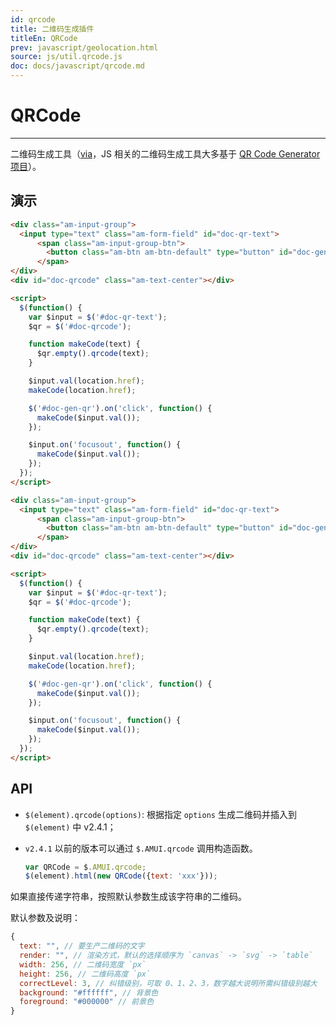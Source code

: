 ```yaml
---
id: qrcode
title: 二维码生成插件
titleEn: QRCode
prev: javascript/geolocation.html
source: js/util.qrcode.js
doc: docs/javascript/qrcode.md
---
```


# QRCode
---

二维码生成工具（[via](https://github.com/aralejs/qrcode)，JS 相关的二维码生成工具大多基于 [QR Code Generator 项目](https://github.com/kazuhikoarase/qrcode-generator)）。

## 演示

`````html
<div class="am-input-group">
  <input type="text" class="am-form-field" id="doc-qr-text">
      <span class="am-input-group-btn">
        <button class="am-btn am-btn-default" type="button" id="doc-gen-qr">生成</button>
      </span>
</div>
<div id="doc-qrcode" class="am-text-center"></div>

<script>
  $(function() {
    var $input = $('#doc-qr-text');
    $qr = $('#doc-qrcode');

    function makeCode(text) {
      $qr.empty().qrcode(text);
    }

    $input.val(location.href);
    makeCode(location.href);

    $('#doc-gen-qr').on('click', function() {
      makeCode($input.val());
    });

    $input.on('focusout', function() {
      makeCode($input.val());
    });
  });
</script>
`````
```html
<div class="am-input-group">
  <input type="text" class="am-form-field" id="doc-qr-text">
      <span class="am-input-group-btn">
        <button class="am-btn am-btn-default" type="button" id="doc-gen-qr">生成</button>
      </span>
</div>
<div id="doc-qrcode" class="am-text-center"></div>

<script>
  $(function() {
    var $input = $('#doc-qr-text');
    $qr = $('#doc-qrcode');

    function makeCode(text) {
      $qr.empty().qrcode(text);
    }

    $input.val(location.href);
    makeCode(location.href);

    $('#doc-gen-qr').on('click', function() {
      makeCode($input.val());
    });

    $input.on('focusout', function() {
      makeCode($input.val());
    });
  });
</script>
```

## API

- `$(element).qrcode(options)`: 根据指定 `options` 生成二维码并插入到 `$(element)` 中 <span
  class="am-badge am-badge-danger">v2.4.1</span>；
- `v2.4.1` 以前的版本可以通过 `$.AMUI.qrcode` 调用构造函数。

  ```js
  var QRCode = $.AMUI.qrcode;
  $(element).html(new QRCode({text: 'xxx'}));
  ```

如果直接传递字符串，按照默认参数生成该字符串的二维码。

默认参数及说明：

```js
{
  text: "", // 要生产二维码的文字
  render: "", // 渲染方式，默认的选择顺序为 `canvas` -> `svg` -> `table`
  width: 256, // 二维码宽度 `px`
  height: 256, // 二维码高度 `px`
  correctLevel: 3, // 纠错级别，可取 0、1、2、3，数字越大说明所需纠错级别越大
  background: "#ffffff", // 背景色
  foreground: "#000000" // 前景色
}
```
